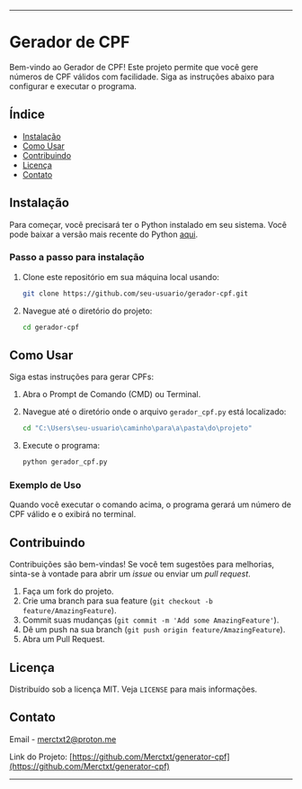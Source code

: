 
---

# Gerador de CPF

Bem-vindo ao Gerador de CPF! Este projeto permite que você gere números de CPF válidos com facilidade. Siga as instruções abaixo para configurar e executar o programa.

## Índice

- [Instalação](#instalação)
- [Como Usar](#como-usar)
- [Contribuindo](#contribuindo)
- [Licença](#licença)
- [Contato](#contato)

## Instalação

Para começar, você precisará ter o Python instalado em seu sistema. Você pode baixar a versão mais recente do Python [aqui](https://www.python.org/downloads/).

### Passo a passo para instalação

1. Clone este repositório em sua máquina local usando:
    ```sh
    git clone https://github.com/seu-usuario/gerador-cpf.git
    ```

2. Navegue até o diretório do projeto:
    ```sh
    cd gerador-cpf
    ```

## Como Usar

Siga estas instruções para gerar CPFs:

1. Abra o Prompt de Comando (CMD) ou Terminal.

2. Navegue até o diretório onde o arquivo `gerador_cpf.py` está localizado:
    ```sh
    cd "C:\Users\seu-usuario\caminho\para\a\pasta\do\projeto"
    ```

3. Execute o programa:
    ```sh
    python gerador_cpf.py
    ```

### Exemplo de Uso

Quando você executar o comando acima, o programa gerará um número de CPF válido e o exibirá no terminal.

## Contribuindo

Contribuições são bem-vindas! Se você tem sugestões para melhorias, sinta-se à vontade para abrir um *issue* ou enviar um *pull request*.

1. Faça um fork do projeto.
2. Crie uma branch para sua feature (`git checkout -b feature/AmazingFeature`).
3. Commit suas mudanças (`git commit -m 'Add some AmazingFeature'`).
4. Dê um push na sua branch (`git push origin feature/AmazingFeature`).
5. Abra um Pull Request.

## Licença

Distribuído sob a licença MIT. Veja `LICENSE` para mais informações.

## Contato

Email - merctxt2@proton.me

Link do Projeto: [https://github.com/Merctxt/generator-cpf](https://github.com/Merctxt/generator-cpf)

---

